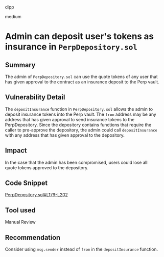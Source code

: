 dipp

medium

# Admin can deposit user's tokens as insurance in ```PerpDepository.sol```

## Summary

The admin of ```PerpDepository.sol``` can use the quote tokens of any user that has given approval to the contract as an insurance deposit to the Perp vault.

## Vulnerability Detail

The ```depositInsurance``` function in ```PerpDepository.sol``` allows the admin to deposit insurance tokens into the Perp vault. The ```from``` address may be any address that has given approval to send insurance tokens to the PerpDepository. Since the depository contains functions that require the caller to pre-approve the depository, the admin could call ```depositInsurance``` with any address that has given approval to the depository.

## Impact

In the case that the admin has been compromised, users could lose all quote tokens approved to the depository.

## Code Snippet

[PerpDepository.sol#L179-L202](https://github.com/sherlock-audit/2023-01-uxd/blob/main/contracts/integrations/perp/PerpDepository.sol#L179-L202)

## Tool used

Manual Review

## Recommendation

Consider using ```msg.sender``` instead of ```from``` in the ```depositInsurance``` function.